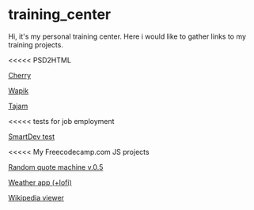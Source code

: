 # training_center
Hi, it's my personal training center. Here i would like to gather links to my training projects. 


<<<<< PSD2HTML

<a href="https://vpproduction.github.io/PSD2HTML-cherry/" target="_blank" title="View implementation" >Cherry</a>

<a href="https://vpproduction.github.io/PSD2HTML-wapik/" target="_blank" title="View implementation" >Wapik</a>

<a href="https://vpproduction.github.io/PSD2HTML-tajam_bootstrap/" target="_blank" title="View implementation" >Tajam</a>

>>>>>>


<<<<< tests for job employment 

<a href="https://vpproduction.github.io/smartdev_test/" target="_blank" title="View implementation">SmartDev test</a>



>>>>

<<<<< My Freecodecamp.com JS projects

<a href="https://codepen.io/AVorona/pen/LjBzMx" target="_blank" title="View implementation">Random quote machine v.0.5</a>

<a href="https://codepen.io/AVorona/full/rzbqPW/" target="_blank" title="View implementation">Weather app (+lofi)</a>

<a href="https://codepen.io/AVorona/full/XemdvV/" target="_blank" title="View implementation">Wikipedia viewer</a>



>>>>



